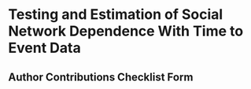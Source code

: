 # Testing and Estimation of Social Network Dependence With Time to Event Data


## Author Contributions Checklist Form